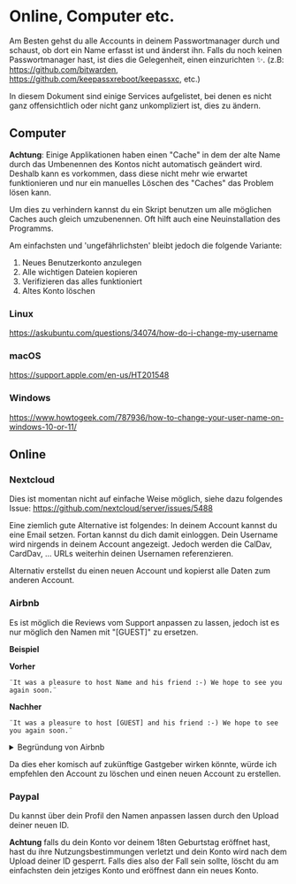 # Online, Computer etc. 
Am Besten gehst du alle Accounts in deinem Passwortmanager durch und schaust, ob dort ein Name erfasst ist und änderst ihn. 
Falls du noch keinen Passwortmanager hast, ist dies die Gelegenheit, einen einzurichten ✨. (z.B: https://github.com/bitwarden, https://github.com/keepassxreboot/keepassxc, etc.)

In diesem Dokument sind einige Services aufgelistet, bei denen es nicht ganz offensichtlich oder nicht ganz unkompliziert ist, dies zu ändern.

## Computer
**Achtung**: Einige Applikationen haben einen "Cache" in dem der alte Name durch das Umbenennen des Kontos nicht automatisch geändert wird. Deshalb kann es vorkommen, dass diese nicht mehr wie erwartet funktionieren und nur ein manuelles Löschen des "Caches" das Problem lösen kann.

Um dies zu verhindern kannst du ein Skript benutzen um alle möglichen Caches auch gleich umzubenennen. Oft hilft auch eine Neuinstallation des Programms. 

Am einfachsten und 'ungefährlichsten' bleibt jedoch die folgende Variante:
1. Neues Benutzerkonto anzulegen
1. Alle wichtigen Dateien kopieren
1. Verifizieren das alles funktioniert
1. Altes Konto löschen 

### Linux
https://askubuntu.com/questions/34074/how-do-i-change-my-username

### macOS
https://support.apple.com/en-us/HT201548

### Windows
https://www.howtogeek.com/787936/how-to-change-your-user-name-on-windows-10-or-11/

## Online
### Nextcloud
Dies ist momentan nicht auf einfache Weise möglich, siehe dazu folgendes Issue: https://github.com/nextcloud/server/issues/5488

Eine ziemlich gute Alternative ist folgendes: 
In deinem Account kannst du eine Email setzen. Fortan kannst du dich damit einloggen.
Dein Username wird nirgends in deinem Account angezeigt. Jedoch werden die CalDav, CardDav, ... URLs weiterhin deinen Usernamen referenzieren.

Alternativ erstellst du einen neuen Account und kopierst alle Daten zum anderen Account.

### Airbnb
Es ist möglich die Reviews vom Support anpassen zu lassen, jedoch ist es nur möglich den Namen mit "[GUEST]" zu ersetzen.

**Beispiel**

**Vorher**
```
¨It was a pleasure to host Name and his friend :-) We hope to see you again soon.¨
```

**Nachher**
```
¨It was a pleasure to host [GUEST] and his friend :-) We hope to see you again soon.¨
```

<details>
<summary>Begründung von Airbnb</summary>
We are able to modify your reviews so that they no longer display the incorrect pronoun. Unfortunately, we aren't able to change the pronouns from him to her. Instead in these instances, we change the pronoun to [Guest]

This format is used in the same way "[URL HIDDEN]" is used, to indicate that a review has been edited by Airbnb. This helps maintain consistency and transparency throughout the review process.
</details>

Da dies eher komisch auf zukünftige Gastgeber wirken könnte, würde ich empfehlen den Account zu löschen und einen neuen Account zu erstellen. 

### Paypal
Du kannst über dein Profil den Namen anpassen lassen durch den Upload deiner neuen ID.

**Achtung** falls du dein Konto vor deinem 18ten Geburtstag eröffnet hast, hast du ihre Nutzungsbestimmungen verletzt und dein Konto wird nach dem Upload deiner ID gesperrt. Falls dies also der Fall sein sollte, löscht du am einfachsten dein jetziges Konto und eröffnest dann ein neues Konto.
